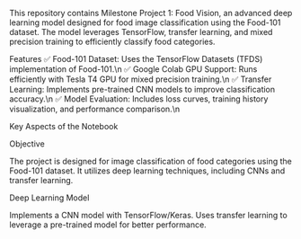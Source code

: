 This repository contains Milestone Project 1: Food Vision, an advanced deep learning model designed for food image classification using the Food-101 dataset. 
The model leverages TensorFlow, transfer learning, and mixed precision training to efficiently classify food categories.

Features
✅ Food-101 Dataset: Uses the TensorFlow Datasets (TFDS) implementation of Food-101.\n
✅ Google Colab GPU Support: Runs efficiently with Tesla T4 GPU for mixed precision training.\n
✅ Transfer Learning: Implements pre-trained CNN models to improve classification accuracy.\n
✅ Model Evaluation: Includes loss curves, training history visualization, and performance comparison.\n

Key Aspects of the Notebook

Objective

The project is designed for image classification of food categories using the Food-101 dataset.
It utilizes deep learning techniques, including CNNs and transfer learning.

Deep Learning Model

Implements a CNN model with TensorFlow/Keras.
Uses transfer learning to leverage a pre-trained model for better performance.
